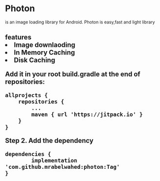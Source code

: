 # Photon
 is an image loading library for Android. Photon is easy,fast and light library 

<h2>features</
<ul>
 <li>Image downlaoding</li>
 <li>In Memory Caching</li>
 <li>Disk Caching</li>
</ul>


Add it in your root build.gradle at the end of repositories:

	allprojects {
		repositories {
			...
			maven { url 'https://jitpack.io' }
		}
	}
  
  
Step 2. Add the dependency

	dependencies {
	        implementation 'com.github.mrabelwahed:photon:Tag'
	}
